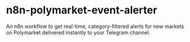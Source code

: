 # n8n-polymarket-event-alerter
An n8n workflow to get real-time, category-filtered alerts for new markets on Polymarket delivered instantly to your Telegram channel.
